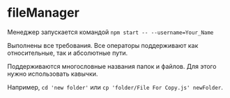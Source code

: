 # fileManager

Менеджер запускается командой `npm start -- --username=Your_Name`

Выполнены все требования.
Все операторы поддерживают как относительные, так и абсолютные пути.

Поддерживаются многословные названия папок и файлов. Для этого нужно использовать кавычки.

Например, `cd 'new folder'` или `cp 'folder/File For Copy.js' newFolder`.
